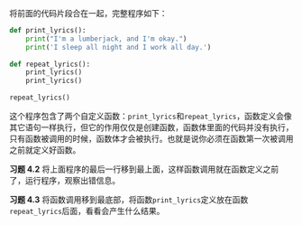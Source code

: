 将前面的代码片段合在一起，完整程序如下：
```python
def print_lyrics():
    print("I'm a lumberjack, and I'm okay.") 
    print('I sleep all night and I work all day.')
    
def repeat_lyrics(): 
    print_lyrics() 
    print_lyrics()
    
repeat_lyrics()
```
这个程序包含了两个自定义函数：`print_lyrics`和`repeat_lyrics`，函数定义会像其它语句一样执行，但它的作用仅仅是创建函数，函数体里面的代码并没有执行，只有函数被调用的时候，函数体才会被执行。也就是说你必须在函数第一次被调用之前就定义好函数。


**习题 4.2**
将上面程序的最后一行移到最上面，这样函数调用就在函数定义之前了，运行程序，观察出错信息。


**习题 4.3**
将函数调用移到最底部，将函数`print_lyrics`定义放在函数`repeat_lyrics`后面，看看会产生什么结果。